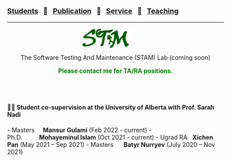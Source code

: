 ### [Students](stamlab.md) &nbsp;&nbsp;🌴&nbsp;&nbsp; [Publication](publications.md) &nbsp;&nbsp;🌴&nbsp;&nbsp; [Service](services.md) &nbsp;&nbsp;🌴&nbsp;&nbsp; [Teaching](teaching.md)
***
<style type="text/css">
.center{
  text-align:center; 
  display:block;
}

.centerImg {
  display: block;
  margin-left: 170px;  
}

</style>

<img src="assets/img/stam_logo.png" alt="The Software Testing And Maintenance (STAM) Lab" width="120" height="45" class="centerImg">
<p class="center"> The Software Testing And Maintenance (STAM) Lab (coming soon)</p>
<p class="center" style="color:green;"><b>Please contact me for TA/RA positions.</b></p>

<br/>
<br/>

<h4>🧑‍🎓 Student co-supervision at the University of Alberta with Prof. Sarah Nadi</h4>
- Masters&nbsp;&nbsp;&nbsp;&nbsp;&nbsp;<b>Mansur Gulami</b> (Feb 2022 - current)
- Ph.D.&nbsp;&nbsp;&nbsp;&nbsp;&nbsp;&nbsp;&nbsp;&nbsp;&nbsp;&nbsp;<b>Mohayeminul Islam</b> (Oct 2021 - current)
- Ugrad RA&nbsp;&nbsp;&nbsp;<b>Xichen Pan</b> (May 2021 – Sep 2021)
- Masters&nbsp;&nbsp;&nbsp;&nbsp;&nbsp;&nbsp;<b>Batyr Nurryev</b> (July 2020 – Nov 2021)

